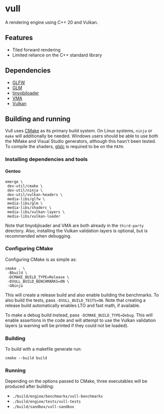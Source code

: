 # vull

A rendering engine using C++ 20 and Vulkan.

## Features

* Tiled forward rendering
* Limited reliance on the C++ standard library

## Dependencies

* [GLFW](https://github.com/glfw/glfw)
* [GLM](https://github.com/g-truc/glm)
* [tinyobjloader](https://github.com/tinyobjloader/tinyobjloader)
* [VMA](https://github.com/GPUOpen-LibrariesAndSDKs/VulkanMemoryAllocator)
* [Vulkan](https://www.khronos.org/vulkan)

## Building and running

Vull uses [CMake](https://cmake.org) as its primary build system. On Linux systems, `ninja` or `make` will additionally
be needed. Windows users should be able to use both the NMake and Visual Studio generators, although this hasn't been
tested. To compile the shaders, [glslc](https://github.com/google/shaderc) is required to be on the `PATH`.

### Installing dependencies and tools

#### Gentoo

    emerge \
     dev-util/cmake \
     dev-util/ninja \
     dev-util/vulkan-headers \
     media-libs/glfw \
     media-libs/glm \
     media-libs/shaderc \
     media-libs/vulkan-layers \
     media-libs/vulkan-loader
     
Note that tinyobjloader and VMA are both already in the `third-party` directory. Also, installing the Vulkan validation
layers is optional, but is recommended when debugging.

### Configuring CMake

Configuring CMake is as simple as:

    cmake . \
     -Bbuild \
     -DCMAKE_BUILD_TYPE=Release \
     -DVULL_BUILD_BENCHMARKS=ON \
     -GNinja

This will create a release build and also enable building the benchmarks. To also build the tests, pass
`-DVULL_BUILD_TESTS=ON`. Note that creating a release build automatically enables LTO and fast math, if available.

To make a debug build instead, pass `-DCMAKE_BUILD_TYPE=Debug`. This will enable assertions in the code and will
attempt to use the Vulkan validation layers (a warning will be printed if they could not be loaded).

### Building

To build with a makefile generate run:

    cmake --build build
    
### Running

Depending on the options passed to CMake, three executables will be produced after building:

* `./build/engine/benchmarks/vull-benchmarks`
* `./build/engine/tests/vull-tests`
* `./build/sandbox/vull-sandbox`
